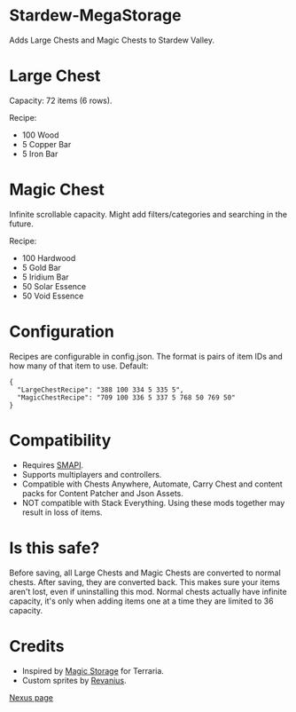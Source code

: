 # Stardew-MegaStorage

Adds Large Chests and Magic Chests to Stardew Valley.

# Large Chest
Capacity: 72 items (6 rows).

Recipe:
* 100 Wood
* 5 Copper Bar
* 5 Iron Bar
 
# Magic Chest
Infinite scrollable capacity. Might add filters/categories and searching in the future.

Recipe:
* 100 Hardwood
* 5 Gold Bar
* 5 Iridium Bar
* 50 Solar Essence
* 50 Void Essence

# Configuration
Recipes are configurable in config.json. The format is pairs of item IDs and how many of that item to use. Default:
```
{
  "LargeChestRecipe": "388 100 334 5 335 5",
  "MagicChestRecipe": "709 100 336 5 337 5 768 50 769 50"
}
```

# Compatibility
* Requires [SMAPI](https://smapi.io/).
* Supports multiplayers and controllers.
* Compatible with Chests Anywhere, Automate, Carry Chest and content packs for Content Patcher and Json Assets.
* NOT compatible with Stack Everything. Using these mods together may result in loss of items.

# Is this safe?
Before saving, all Large Chests and Magic Chests are converted to normal chests. After saving, they are converted back. This makes sure your items aren't lost, even if uninstalling this mod. Normal chests actually have infinite capacity, it's only when adding items one at a time they are limited to 36 capacity.

# Credits
* Inspired by [Magic Storage](https://forums.terraria.org/index.php?threads/magic-storage.56294/) for Terraria.
* Custom sprites by [Revanius](https://www.nexusmods.com/users/40079).

[Nexus page](https://www.nexusmods.com/stardewvalley/mods/4089)
